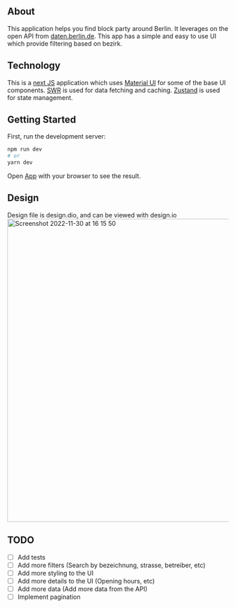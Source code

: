 ## About

This application helps you find block party around Berlin. It leverages on the open API
from [daten.berlin.de](https://www.berlin.de/sen/web/service/maerkte-feste/wochen-troedelmaerkte/index.php/index/all.json?q=). This app has a simple and easy to use UI which provide filtering
based on bezirk.

## Technology

This is a [next JS](https://nextjs.org/) application which uses [Material UI](https://mui.com/)
for some of the base UI components. [SWR](https://swr.vercel.app/) is used for data fetching and caching. [Zustand](https://www.npmjs.com/package/zustand) is used for state management.

## Getting Started

First, run the development server:

```bash
npm run dev
# or
yarn dev
```

Open [App](https://stirring-mochi-790a09.netlify.app/) with your browser to see the result.

## Design
Design file is design.dio, and can be viewed with design.io
<img width="689" alt="Screenshot 2022-11-30 at 16 15 50" src="https://user-images.githubusercontent.com/6938921/204844971-43724843-7953-4cd2-b440-f661fca68cf3.png">


## TODO

- [ ] Add tests
- [ ] Add more filters (Search by bezeichnung, strasse, betreiber, etc)
- [ ] Add more styling to the UI
- [ ] Add more details to the UI (Opening hours, etc)
- [ ] Add more data (Add more data from the API)
- [ ] Implement pagination
